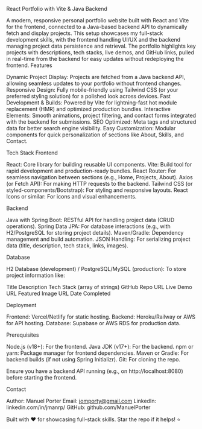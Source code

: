 React Portfolio with Vite & Java Backend

A modern, responsive personal portfolio website built with React and Vite for the frontend, connected to a Java-based backend API to dynamically fetch and display projects. This setup showcases my full-stack development skills, with the frontend handling UI/UX and the backend managing project data persistence and retrieval.
The portfolio highlights key projects with descriptions, tech stacks, live demos, and GitHub links, pulled in real-time from the backend for easy updates without redeploying the frontend.
Features

Dynamic Project Display: Projects are fetched from a Java backend API, allowing seamless updates to your portfolio without frontend changes.
Responsive Design: Fully mobile-friendly using Tailwind CSS (or your preferred styling solution) for a polished look across devices.
Fast Development & Builds: Powered by Vite for lightning-fast hot module replacement (HMR) and optimized production bundles.
Interactive Elements: Smooth animations, project filtering, and contact forms integrated with the backend for submissions.
SEO Optimized: Meta tags and structured data for better search engine visibility.
Easy Customization: Modular components for quick personalization of sections like About, Skills, and Contact.

Tech Stack
Frontend

React: Core library for building reusable UI components.
Vite: Build tool for rapid development and production-ready bundles.
React Router: For seamless navigation between sections (e.g., Home, Projects, About).
Axios (or Fetch API): For making HTTP requests to the backend.
Tailwind CSS (or styled-components/Bootstrap): For styling and responsive layouts.
React Icons or similar: For icons and visual enhancements.

Backend

Java with Spring Boot: RESTful API for handling project data (CRUD operations).
Spring Data JPA: For database interactions (e.g., with H2/PostgreSQL for storing project details).
Maven/Gradle: Dependency management and build automation.
JSON Handling: For serializing project data (title, description, tech stack, links, images).

Database

H2 Database (development) / PostgreSQL/MySQL (production): To store project information like:

Title
Description
Tech Stack (array of strings)
GitHub Repo URL
Live Demo URL
Featured Image URL
Date Completed



Deployment

Frontend: Vercel/Netlify for static hosting.
Backend: Heroku/Railway or AWS for API hosting.
Database: Supabase or AWS RDS for production data.

Prerequisites

Node.js (v18+): For the frontend.
Java JDK (v17+): For the backend.
npm or yarn: Package manager for frontend dependencies.
Maven or Gradle: For backend builds (if not using Spring Initializr).
Git: For cloning the repo.

Ensure you have a backend API running (e.g., on http://localhost:8080) before starting the frontend.

Contact

Author: Manuel Porter
Email: jomporty@gmail.com
LinkedIn: linkedin.com/in/jmanrp/
GitHub: github.com/ManuelPorter

Built with ❤️ for showcasing full-stack skills. Star the repo if it helps! ⭐
